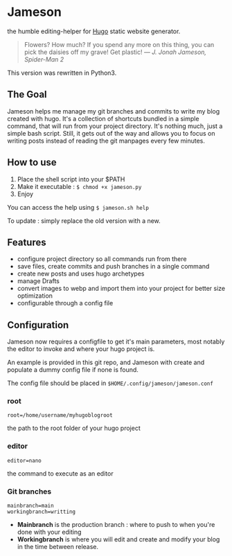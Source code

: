 # Jameson
the humble editing-helper for [Hugo](http://gohugo.io) static website generator.

> Flowers? How much? If you spend any more on this thing, you can pick the daisies off my grave! Get plastic!
> <cite>— J. Jonah Jameson, Spider-Man 2</cite>

This version was rewritten in Python3.

## The Goal

Jameson helps me manage my git branches and commits to write my blog created with hugo.
It's a collection of shortcuts bundled in a simple command, that will run from your project directory.
It's nothing much, just a simple bash script. Still, it gets out of the way and allows you to focus on writing posts instead of reading the git manpages every few minutes.

## How to use
1. Place the shell script into your $PATH
2. Make it executable : `$ chmod +x jameson.py`
3. Enjoy

You can access the help using `$ jameson.sh help`

To update : simply replace the old version with a new.

## Features
- configure project directory so all commands run from there
- save files, create commits and push branches in a single command
- create new posts and uses hugo archetypes
- manage Drafts
- convert images to webp and import them into your project for better size optimization
- configurable through a config file

## Configuration
Jameson now requires a configfile to get it's main parameters, most notably the editor to invoke and where your hugo project is.

An example is provided in this git repo, and Jameson with create and populate a dummy config file if none is found.

The config file should be placed in `$HOME/.config/jameson/jameson.conf`

### root
```
root=/home/username/myhugoblogroot
```

the path to the root folder of your hugo project

### editor
```
editor=nano
```

the command to execute as an editor

### Git branches
```
mainbranch=main
workingbranch=writting
```

- **Mainbranch** is the production branch : where to push to when you're done with your editing
- **Workingbranch** is where you will edit and create and modify your blog in the time between release.
